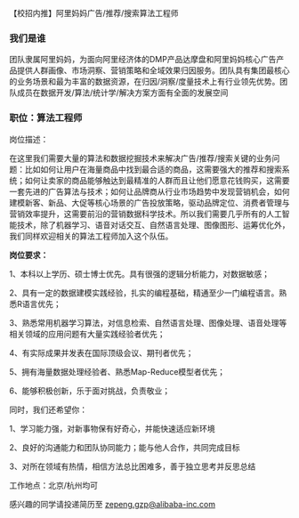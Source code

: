 【校招内推】阿里妈妈广告/推荐/搜索算法工程师

### 我们是谁

团队隶属阿里妈妈，为面向阿里经济体的DMP产品达摩盘和阿里妈妈核心广告产品提供人群画像、市场洞察、营销策略和全域效果归因服务。团队具有集团最核心的业务场景和最为丰富的数据资源，在归因/洞察/度量技术上有行业领先优势。团队成员在数据开发/算法/统计学/解决方案方面有全面的发展空间




### 职位：算法工程师

岗位描述：

在这里我们需要大量的算法和数据挖掘技术来解决广告/推荐/搜索关键的业务问题：比如如何让用户在海量商品中找到最合适的商品，这需要强大的推荐和搜索系统；如何让卖家的商品能够触达到最精准的人群而且让他们愿意花钱购买，这需要一套先进的广告算法与技术；如何让品牌商从行业市场趋势中发现营销机会，如何建模新客、新品、大促等核心场景的广告投放策略，驱动品牌定位、消费者管理与营销效率提升，这需要前沿的营销数据科学技术。所以我们需要几乎所有的人工智能技术，除了机器学习、语音对话交互、自然语言处理、图像图形、运筹优化外，我们同样欢迎相关的算法工程师加入这个队伍。

**岗位要求：**

1、本科以上学历、硕士博士优先。具有很强的逻辑分析能力，对数据敏感；

2、具有一定的数据建模实践经验，扎实的编程基础，精通至少一门编程语言。熟悉R语言优先；

3、熟悉常用机器学习算法，对信息检索、自然语言处理、图像处理、语音处理等相关领域的应用问题有大量实践经验者优先；

4、有实际成果并发表在国际顶级会议、期刊者优先；

5、拥有海量数据处理经验者、熟悉Map-Reduce模型者优先；

6、能够积极创新，乐于面对挑战，负责敬业；

同时，我们还希望你：

1、学习能力强，对新事物保有好奇心，并能快速适应新环境

2、良好的沟通能力和团队协同能力；能与他人合作，共同完成目标

3、对所在领域有热情，相信方法总比困难多，善于独立思考并反思总结

工作地点：北京/杭州均可

感兴趣的同学请投递简历至  zepeng.gzp@alibaba-inc.com